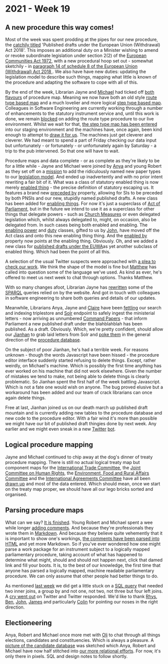 # 2021 - Week 19

## A new procedure this way comes!

Most of the week was spent prodding at the pipes for our new procedure, the [catchily titled](https://trello.com/c/4QPlEu0E/2-confirm-name-of-these-things) 'Published drafts under the European Union (Withdrawal) Act 2018'. This imposes an additional duty on a Minister wishing to amend or revoke subordinate legislation under section 2(2) of the [European Communities Act 1972](https://www.legislation.gov.uk/ukpga/1972/68/contents), with a new procedural hoop set out - somewhat sketchily - in [paragraph 14 of schedule 8 of the European Union (Withdrawal) Act 2018 ](https://www.legislation.gov.uk/ukpga/2018/16/schedule/8/enacted#schedule-8-paragraph-14). We also have have new duties: updating the legislation model to describe such things, mapping what little is known of the procedure and adapting the software to cope with all of this.

By the end of the week, Librarian Jayne and [Michael](http://twitter.com/fantasticlife) had ticked off [both](https://trello.com/c/enshaWLT/9-map-the-procedure-route-types) [flavours](https://trello.com/c/pkO6NJJ2/10-map-the-procedure-step-types) of procedure map. Meaning we now have both an old style [route type based map](https://ukparliament.github.io/ontologies/procedure/flowcharts/published-drafts-under-euwa/published-drafts-under-euwa.pdf) and a much lovelier and more logical [step type based map](https://ukparliament.github.io/ontologies/procedure/flowcharts/published-drafts-under-euwa/logic-gates/published-drafts-under-euwa.pdf). Colleagues in Software Engineering are currently working through a number of enhancements to the statutory instrument service and, until this work is done, we remain [blocked](https://trello.com/c/HphK4nmT/19-enter-procedure-in-live-with-route-*types*) on adding the route type procedure to our live environment. Whilst we wait for that, [the step type map has been entered](https://trello.com/c/I3Er8NN2/17-enter-map-routes-to-staging) into our staging environment and the machines have, once again, been kind enough to attempt to [draw it for us](https://ukparliament.github.io/ontologies/meta/weeknotes/2021/19/machine-published-drafts-under-euwa.pdf). The machines just get cleverer and cleverer. We had meant to spend a part of Friday checking our data input but unfortunately - or fortunately - or unfortunately again by Saturday - a trip to the pub intervened. So that one will have to wait.

Procedure maps and data complete - or as complete as they're likely to be for a little while - Jayne and Michael were joined by [Anya](https://twitter.com/bitten_) and young Robert as they set off on a [mission](https://trello.com/c/8PFJxH86/6-add-published-drafts-to-domain-model-ontology) to add the ridiculously named new paper types to our [legislation model](https://ukparliament.github.io/ontologies/legislation/legislation-ontology.html). And ended up inadvertently and with no prior intent rewriting a fair bit of it. What was a class of statutory enabled thing is now merely [enabled thing](https://ukparliament.github.io/ontologies/legislation/legislation-ontology.html#d4e179) - the precise definition of statutory escaping us. It features a brand new [preceded by](https://ukparliament.github.io/ontologies/legislation/legislation-ontology.html#d4e362) property, allowing for SIs to be preceded by both PNSIs and our new, stupidly named published drafts.  A new class has been added for [enabling things](https://ukparliament.github.io/ontologies/legislation/legislation-ontology.html#d4e144). For now it's just a superclass of [Act of Parliament](https://ukparliament.github.io/ontologies/legislation/legislation-ontology.html#d4e155), but in the future we intend to use it as a superclass for other things that delegate powers - such as [Church Measures](https://www.parliament.uk/site-information/glossary/church-of-england-measures/) or even delegated legislation which, whilst always delegated to, might, on occasion, also be delegated from. In such cases being both enabled and enabling. The [enabling power](https://ukparliament.github.io/ontologies/legislation/legislation-ontology.html#d4e168) and [duty](https://ukparliament.github.io/ontologies/legislation/legislation-ontology.html#d4e275) classes, gifted to us by [John](https://twitter.com/johnlsheridan), have moved off the Act class and onto this new enabling thing thing. And the [enabled by](https://ukparliament.github.io/ontologies/legislation/legislation-ontology.html#d4e347) property now points at the enabling thing. Obviously. Oh, and we added a new class for [published drafts under the EUWA](https://ukparliament.github.io/ontologies/legislation/legislation-ontology.html#d4e191)as yet another subclass of enabled thing. Which had been the point of all this.

A selection of the usual Twitter suspects were approached with [a plea to check our work](https://twitter.com/fantasticlife/status/1392802543357603842). We think the shape of the model is fine but [Matthew](https://twitter.com/mattwadd) has called into question some of the language we've used. As kind as ever, he's offered to meet us next week to chat through options. Thanks Matthew.

With so many changes afoot, Librarian Jayne has [rewritten](https://trello.com/c/Eqtif1gv/13-rewrite-queries-for-the-website-for-preceding-enabled-thing) some of the [SPARQL](https://en.wikipedia.org/wiki/SPARQL) queries relied on by the website. And got in touch with colleagues in software engineering to share both queries and details of our updates.

Meanwhile, Librarians Anya, Jayne and [Claire](https://twitter.com/tinysprite) have been [fettling](https://trello.com/c/vdapnbhO/3-letter-in-papers-laid-and-solr) our search and indexing triplestore and [Solr](https://en.wikipedia.org/wiki/Apache_Solr) endpoint to safely ingest the ministerial letters - now arriving as unnumbered [Command Papers](https://www.parliament.uk/about/how/publications/government/) - that inform Parliament a new published draft under the blahblahblah has been published. As a draft. Obviously. Which, we're pretty confident, should allow our [Jianhan](https://twitter.com/jianhanzhu) to grab laid letters from Solr and [poke them](https://trello.com/b/6Tv4O13K/published-drafts) in the general direction of the [procedure database](https://github.com/ukparliament/ontologies/blob/master/procedure/meta/editor/schema.png).

On the subject of poor Jianhan, he's had a terrible week. For reasons unknown - though the words Javascript have been hissed - the procedure editor interface suddenly started refusing to delete things. Except, rather weirdly, on Michael's machine. Which is possibly the first time anything has ever worked on his machine that did not work elsewhere. Given the number of mistakes we tend to make, not being able to delete things is clearly problematic. So Jianhan spent the first half of the week battling Javascript. Which is not a fate one would wish on anyone. The bug proved elusive but a workaround has been added and our team of crack librarians can once again delete things.

Free at last, Jianhan joined us on our death march up published draft mountain and is currently adding new tables to the procedure database and new code to the procedure editor. With a fair wind it's more than possible we might have our bit of published draft thingies done by next week. Any earlier and we might even sneak in a new [Twitter](https://twitter.com/madenlaid) [bot](https://twitter.com/TweatyTwacker).

## Logical procedure mapping

Jayne and Michael continued to chip away at the dog's dinner of treaty procedure mapping. There is still no actual logical treaty map but component maps for the [International Trade Committee](https://github.com/ukparliament/ontologies/blob/master/procedure/flowcharts/components/crag-treaty-itc/crag-treaty-itc.pdf), the [Joint Committee on Human Rights](https://github.com/ukparliament/ontologies/blob/master/procedure/flowcharts/components/crag-treaty-jchr/crag-treaty-jchr.pdf), the [Environment, Food and Rural Affairs Committee](https://github.com/ukparliament/ontologies/blob/master/procedure/flowcharts/components/crag-treaty-efra/crag-treaty-efra.pdf) and the [International Agreements Committee](https://github.com/ukparliament/ontologies/blob/master/procedure/flowcharts/components/crag-treaty-iac/crag-treaty-iac.pdf) have all been [drawn up](https://trello.com/c/Jao1oZtH/18-remap-crag-treaty) and most of the data entered. Which should mean, once we start on the treaty map proper, we should have all our lego bricks sorted and organised.

## Parsing procedure maps

What can we say? [It is finished](https://api.parliament.uk/procedures/work-packages/9). Young Robert and Michael spent a wee while longer [adding comments](https://trello.com/c/BEww0rPg/127-rewrite-the-parsing-code-to-work-in-memory). And because they're professionals they wrote them in [Markdown](https://en.wikipedia.org/wiki/Markdown). And because they believe quite vehemently that it is important to show one's workings, [the comments have been parsed into HTML](https://api.parliament.uk/procedures/meta/comments) and yet more Markdown. So if you've ever wondered how one might parse a work package for an instrument subject to a logically mapped parliamentary procedure, taking account of what has happened to determine what might, should and should not happen next, click that damed link and fill your boots. It is, to the best of our knowledge, the first time that anyone has parsed a logically mapped, machine readable parliamentary procedure. We can only assume that other people had better things to do.

As mentioned [last week](https://ukparliament.github.io/ontologies/meta/weeknotes/2021/18/) we did get a little stuck on a [SQL query](https://github.com/ukparliament/procedure-parsing/blob/master/app/models/parliamentary_procedure.rb#L35) that needed two inner joins, a group by and not one, not two, not three but four left joins. A [cry went out](https://twitter.com/fantasticlife/status/1392112873623719942) on Twitter and Twitter responded. We'd like to thank [Rhys](https://twitter.com/mauvedeity), [Ben](https://twitter.com/bencomp), [John](https://twitter.com/jb_tweets), [James](https://twitter.com/jamesjefferies) and particularly [Colin](https://twitter.com/colinhoad) for pointing our noses in the right direction.

## Electioneering

Anya, Robert and Michael once more met with [Oli](https://twitter.com/olihawkins) to chat through all things elections, candidates and constituencies. Which is always a pleasure. A [picture of the candidate database](https://github.com/ukparliament/ontologies/blob/master/meta/relational/candidates/candidates.pdf) was sketched which Anya, Robert and Michael have now half stitched into [our more relational efforts](https://github.com/ukparliament/ontologies/blob/master/meta/relational/index.md). For now, it's only there in pixels. SQL and design notes to follow shortly.




